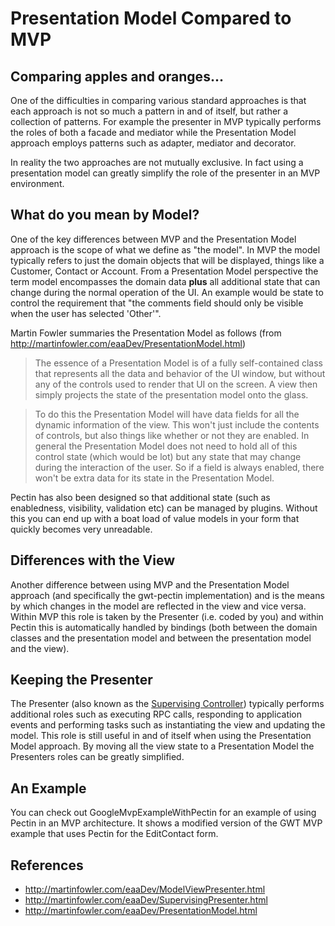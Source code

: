 # Presentation Model Compared to MVP #

## Comparing apples and oranges... ##

One of the difficulties in comparing various standard approaches is that each approach is not so much a pattern in and of itself, but rather a collection of patterns.  For example the presenter in MVP typically performs the roles of both a facade and mediator while the Presentation Model approach employs patterns such as adapter, mediator and decorator.

In reality the two approaches are not mutually exclusive.  In fact using a presentation model can greatly simplify the role of the presenter in an MVP environment.

## What do you mean by Model? ##

One of the key differences between MVP and the Presentation Model approach is the scope of what we define as "the model".  In MVP the model typically refers to just the domain objects that will be displayed, things like a Customer, Contact or Account.  From a Presentation Model perspective the term model encompasses the domain data **plus** all additional state that can change during the normal operation of the UI.  An example would be state to control the requirement that "the comments field should only be visible when the user has selected 'Other'".

Martin Fowler summaries the Presentation Model as follows (from http://martinfowler.com/eaaDev/PresentationModel.html)
> The essence of a Presentation Model is of a fully self-contained class that represents all the data and behavior of the UI window, but without any of the controls used to render that UI on the screen. A view then simply projects the state of the presentation model onto the glass.

> To do this the Presentation Model will have data fields for all the dynamic information of the view. This won't just include the contents of controls, but also things like whether or not they are enabled. In general the Presentation Model does not need to hold all of this control state (which would be lot) but any state that may change during the interaction of the user. So if a field is always enabled, there won't be extra data for its state in the Presentation Model.

Pectin has also been designed so that additional state (such as enabledness,  visibility, validation etc) can be managed by plugins.  Without this you can end up with a boat load of value models in your form that quickly becomes very unreadable.

## Differences with the View ##

Another difference between using MVP and the Presentation Model approach (and specifically the gwt-pectin implementation) and  is the means by which changes in the model are reflected in the view and vice versa.  Within MVP this role is taken by the Presenter (i.e. coded by you) and within Pectin this is automatically handled by bindings (both between the domain classes and the presentation model and between the presentation model and the view).

## Keeping the Presenter ##

The Presenter (also known as the [Supervising Controller](http://martinfowler.com/eaaDev/SupervisingPresenter.html)) typically performs additional roles such as executing RPC calls, responding to application events and performing tasks such as instantiating the view and updating the model.  This role is still useful in and of itself when using the Presentation Model approach.  By moving all the view state to a Presentation Model the Presenters roles can be greatly simplified.


## An Example ##
You can check out GoogleMvpExampleWithPectin for an example of using Pectin in an MVP architecture.  It shows a modified version of the GWT MVP example that uses Pectin for the EditContact form.

## References ##
  * http://martinfowler.com/eaaDev/ModelViewPresenter.html
  * http://martinfowler.com/eaaDev/SupervisingPresenter.html
  * http://martinfowler.com/eaaDev/PresentationModel.html